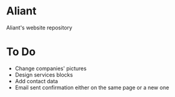 # Aliant
Aliant's website repository

# To Do

- Change companies' pictures
- Design services blocks
- Add contact data
- Email sent confirmation either on the same page or a new one
